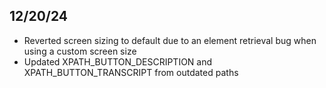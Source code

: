 ## 12/20/24
- Reverted screen sizing to default due to an element retrieval bug when using a custom screen size
- Updated XPATH_BUTTON_DESCRIPTION and XPATH_BUTTON_TRANSCRIPT from outdated paths